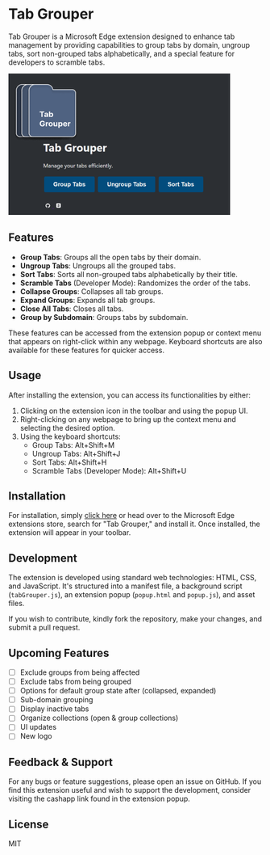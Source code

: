 # Tab Grouper

Tab Grouper is a Microsoft Edge extension designed to enhance tab management by providing capabilities to group tabs by domain, ungroup tabs, sort non-grouped tabs alphabetically, and a special feature for developers to scramble tabs.

![Tab Grouper Logo](./assets/promo.png)

## Features

- **Group Tabs**: Groups all the open tabs by their domain.
- **Ungroup Tabs**: Ungroups all the grouped tabs.
- **Sort Tabs**: Sorts all non-grouped tabs alphabetically by their title.
- **Scramble Tabs** (Developer Mode): Randomizes the order of the tabs.
- **Collapse Groups**: Collapses all tab groups.
- **Expand Groups**: Expands all tab groups.
- **Close All Tabs**: Closes all tabs.
- **Group by Subdomain**: Groups tabs by subdomain.

These features can be accessed from the extension popup or context menu that appears on right-click within any webpage. Keyboard shortcuts are also available for these features for quicker access.

## Usage

After installing the extension, you can access its functionalities by either:

1. Clicking on the extension icon in the toolbar and using the popup UI.
2. Right-clicking on any webpage to bring up the context menu and selecting the desired option.
3. Using the keyboard shortcuts:
    - Group Tabs: Alt+Shift+M
    - Ungroup Tabs: Alt+Shift+J
    - Sort Tabs: Alt+Shift+H
    - Scramble Tabs (Developer Mode): Alt+Shift+U

## Installation

For installation, simply [click here](https://microsoftedge.microsoft.com/addons/detail/tab-grouper/cjamddajnhimgjogcgighnbaojgliccc) or head over to the Microsoft Edge extensions store, search for "Tab Grouper," and install it. Once installed, the extension will appear in your toolbar.

## Development

The extension is developed using standard web technologies: HTML, CSS, and JavaScript. It's structured into a manifest file, a background script (`tabGrouper.js`), an extension popup (`popup.html` and `popup.js`), and asset files.

If you wish to contribute, kindly fork the repository, make your changes, and submit a pull request.

## Upcoming Features
- [ ] Exclude groups from being affected
- [ ] Exclude tabs from being grouped
- [ ] Options for default group state after (collapsed, expanded)
- [ ] Sub-domain grouping
- [ ] Display inactive tabs
- [ ] Organize collections (open & group collections)
- [ ] UI updates
- [ ] New logo

## Feedback & Support

For any bugs or feature suggestions, please open an issue on GitHub. If you find this extension useful and wish to support the development, consider visiting the cashapp link found in the extension popup.

## License

MIT